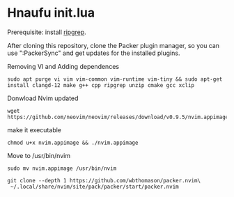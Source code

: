 # Hnaufu init.lua

Prerequisite: install [ripgrep](https://github.com/BurntSushi/ripgrep).

After cloning this repository, clone the Packer plugin manager, so you can use ":PackerSync" and get updates for the installed plugins.

Removing VI and Adding dependences
```shell
sudo apt purge vi vim vim-common vim-runtime vim-tiny && sudo apt-get install clangd-12 make g++ cpp ripgrep unzip cmake gcc xclip
```
Donwload Nvim updated
```shell
wget https://github.com/neovim/neovim/releases/download/v0.9.5/nvim.appimage
```
make it executable
```shell
chmod u+x nvim.appimage && ./nvim.appimage
```
Move to /usr/bin/nvim
```shell
sudo mv nvim.appimage /usr/bin/nvim
```
```shell
git clone --depth 1 https://github.com/wbthomason/packer.nvim\
 ~/.local/share/nvim/site/pack/packer/start/packer.nvim
```
